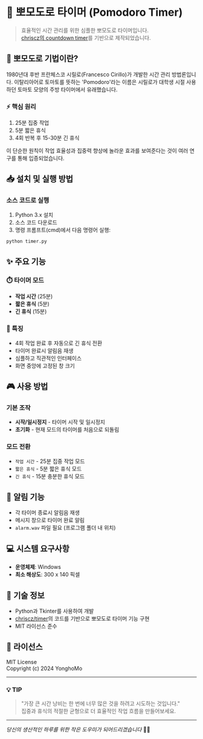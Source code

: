 # 🍅 뽀모도로 타이머 (Pomodoro Timer)

> 효율적인 시간 관리를 위한 심플한 뽀모도로 타이머입니다.  
> [chriscz의 countdown timer](https://github.com/chriscz/timer)를 기반으로 제작되었습니다.

## 🌱 뽀모도로 기법이란?

1980년대 후반 프란체스코 시릴로(Francesco Cirillo)가 개발한 시간 관리 방법론입니다.
이탈리아어로 토마토를 뜻하는 'Pomodoro'라는 이름은 시릴로가 대학생 시절 사용하던
토마토 모양의 주방 타이머에서 유래했습니다.

### ⚡ 핵심 원리

1. 25분 집중 작업
2. 5분 짧은 휴식
3. 4회 반복 후 15-30분 긴 휴식

이 단순한 원칙이 작업 효율성과 집중력 향상에 놀라운 효과를 보여준다는 것이
여러 연구를 통해 입증되었습니다.

## 📥 설치 및 실행 방법

### 소스 코드로 실행

1. Python 3.x 설치
2. 소스 코드 다운로드
3. 명령 프롬프트(cmd)에서 다음 명령어 실행:

```bash
python timer.py
```

## ✨ 주요 기능

### ⏱️ 타이머 모드

- **작업 시간** (25분)
- **짧은 휴식** (5분)
- **긴 휴식** (15분)

### 🎯 특징

- 4회 작업 완료 후 자동으로 긴 휴식 전환
- 타이머 완료시 알림음 재생
- 심플하고 직관적인 인터페이스
- 화면 중앙에 고정된 창 크기

## 🎮 사용 방법

### 기본 조작

- **시작/일시정지** - 타이머 시작 및 일시정지
- **초기화** - 현재 모드의 타이머를 처음으로 되돌림

### 모드 전환

- `작업 시간` - 25분 집중 작업 모드
- `짧은 휴식` - 5분 짧은 휴식 모드
- `긴 휴식` - 15분 충분한 휴식 모드

## 🔔 알림 기능

- 각 타이머 종료시 알림음 재생
- 메시지 창으로 타이머 완료 알림
- `alarm.wav` 파일 필요 (프로그램 폴더 내 위치)

## 💻 시스템 요구사항

- **운영체제**: Windows
- **최소 해상도**: 300 x 140 픽셀

## 🔧 기술 정보

- Python과 Tkinter를 사용하여 개발
- [chriscz/timer](https://github.com/chriscz/timer)의 코드를 기반으로 뽀모도로 타이머 기능 구현
- MIT 라이선스 준수

## 📝 라이선스

MIT License  
Copyright (c) 2024 YonghoMo

---

### 💡 TIP

> "가장 큰 시간 낭비는 한 번에 너무 많은 것을 하려고 시도하는 것입니다."  
> 집중과 휴식의 적절한 균형으로 더 효율적인 작업 흐름을 만들어보세요.

---

_당신의 생산적인 하루를 위한 작은 도우미가 되어드리겠습니다_ 🎯✨
